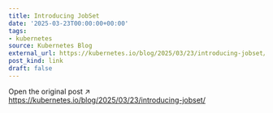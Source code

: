 ```yaml
---
title: Introducing JobSet
date: '2025-03-23T00:00:00+00:00'
tags:
- kubernetes
source: Kubernetes Blog
external_url: https://kubernetes.io/blog/2025/03/23/introducing-jobset/
post_kind: link
draft: false
---
```

Open the original post ↗ https://kubernetes.io/blog/2025/03/23/introducing-jobset/
